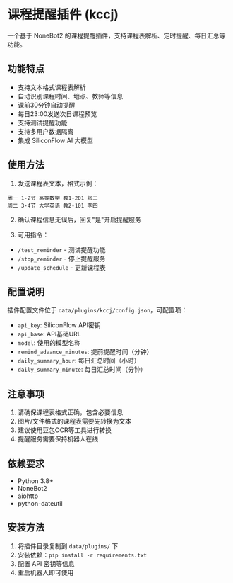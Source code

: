 # 课程提醒插件 (kccj)

一个基于 NoneBot2 的课程提醒插件，支持课程表解析、定时提醒、每日汇总等功能。

## 功能特点

- 支持文本格式课程表解析
- 自动识别课程时间、地点、教师等信息
- 课前30分钟自动提醒
- 每日23:00发送次日课程预览
- 支持测试提醒功能
- 支持多用户数据隔离
- 集成 SiliconFlow AI 大模型

## 使用方法

1. 发送课程表文本，格式示例：
```
周一 1-2节 高等数学 教1-201 张三
周二 3-4节 大学英语 教2-101 李四
```

2. 确认课程信息无误后，回复"是"开启提醒服务

3. 可用指令：
- `/test_reminder` - 测试提醒功能
- `/stop_reminder` - 停止提醒服务
- `/update_schedule` - 更新课程表

## 配置说明

插件配置文件位于 `data/plugins/kccj/config.json`，可配置项：

- `api_key`: SiliconFlow API密钥
- `api_base`: API基础URL
- `model`: 使用的模型名称
- `remind_advance_minutes`: 提前提醒时间（分钟）
- `daily_summary_hour`: 每日汇总时间（小时）
- `daily_summary_minute`: 每日汇总时间（分钟）

## 注意事项

1. 请确保课程表格式正确，包含必要信息
2. 图片/文件格式的课程表需要先转换为文本
3. 建议使用豆包OCR等工具进行转换
4. 提醒服务需要保持机器人在线

## 依赖要求

- Python 3.8+
- NoneBot2
- aiohttp
- python-dateutil

## 安装方法

1. 将插件目录复制到 `data/plugins/` 下
2. 安装依赖：`pip install -r requirements.txt`
3. 配置 API 密钥等信息
4. 重启机器人即可使用 